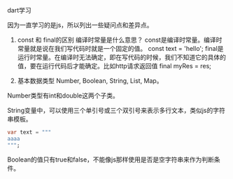 dart学习

因为一直学习的是js，所以列出一些疑问点和差异点。
1. const 和 final的区别
编译时常量是什么意思？
const是编译时常量。编译时常量就是说在我们写代码时就是一个固定的值。
const text = 'hello';
final是运行时常量。在编译时无法确定，即在写代码的时候，我们不知道它的具体的值，要在运行代码后才能确定。比如http请求返回值
final myRes = res;

2. 基本数据类型
Number, Boolean, String, List, Map。

Number类型有int和double这两个子类。

String变量中，可以使用三个单引号或三个双引号来表示多行文本，类似js的字符串模板。
``` dart
var text = """
aaaa
""";
```

Boolean的值只有true和false，不能像js那样使用是否是空字符串来作为判断条件。